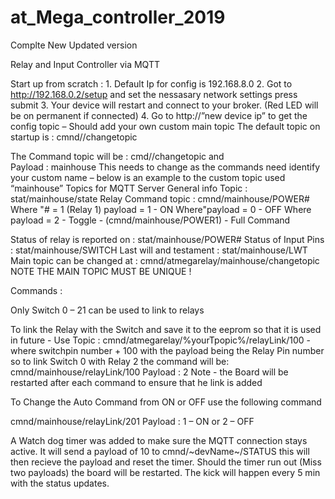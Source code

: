 # at_Mega_controller_2019
Complte New Updated version

Relay and Input Controller via MQTT

Start up from scratch : 1. Default Ip for config is 192.168.8.0 2. Got to http://192.168.0.2/setup and set the nessasary network settings press submit 3. Your device will restart and connect to your broker. (Red LED will be on permanent if connected) 4. Go to http://”new device ip” to get the config topic – Should add your own custom main topic The default topic on startup is : cmnd//changetopic

The Command topic will be :  cmd//changetopic and 	
Payload 			 :  mainhouse
This needs to change as the commands need identify your custom name – below is an example to the custom topic used “mainhouse” Topics for MQTT Server General info Topic : stat/mainhouse/state Relay Command topic : cmnd/mainhouse/POWER# Where "# = 1 (Relay 1) payload = 1 - ON Where"payload = 0  - OFF Where payload = 2 - Toggle - (cmnd/mainhouse/POWER1) - Full Command

Status of relay is reported on : stat/mainhouse/POWER# Status of Input Pins : stat/mainhouse/SWITCH Last will and testament : stat/mainhouse/LWT Main topic can be changed at : cmnd/atmegarelay/mainhouse/changetopic
NOTE THE MAIN TOPIC MUST BE UNIQUE !

Commands :

Only Switch 0 – 21 can be used to link to relays

To link the Relay with the Switch and save it to the eeprom so that it is used in future - Use Topic : cmnd/atmegarelay/%yourTpopic%/relayLink/100 - where switchpin number + 100 with the payload being the Relay Pin number so to link Switch 0 with Relay 2 the command will be: cmnd/mainhouse/relayLink/100 Payload : 2 Note - the Board will be restarted after each command to ensure that he link is added

To Change the Auto Command from ON or OFF use the following command

cmnd/mainhouse/relayLink/201 Payload : 1 – ON or 2 – OFF

A Watch dog timer was added to make sure the MQTT connection stays active. It will send a payload of 10 to cmnd/~devName~/STATUS this will then recieve the payload and reset the timer. Should the timer run out (Miss two payloads) the board will be restarted.
The kick will happen every 5 min with the status updates. 
